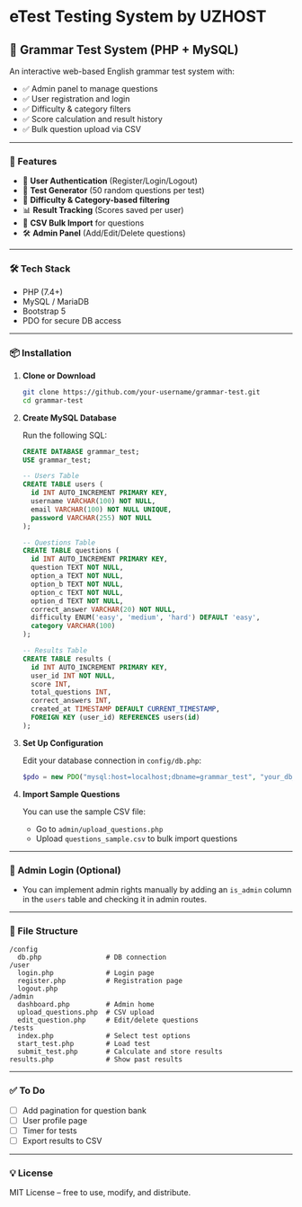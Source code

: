 # eTest Testing System by UZHOST

## 📘 Grammar Test System (PHP + MySQL)

An interactive web-based English grammar test system with:

* ✅ Admin panel to manage questions
* ✅ User registration and login
* ✅ Difficulty & category filters
* ✅ Score calculation and result history
* ✅ Bulk question upload via CSV

---

### 🚀 Features

* 👥 **User Authentication** (Register/Login/Logout)
* 🧪 **Test Generator** (50 random questions per test)
* 🎯 **Difficulty & Category-based filtering**
* 📊 **Result Tracking** (Scores saved per user)
* 📂 **CSV Bulk Import** for questions
* 🛠️ **Admin Panel** (Add/Edit/Delete questions)

---

### 🛠️ Tech Stack

* PHP (7.4+)
* MySQL / MariaDB
* Bootstrap 5
* PDO for secure DB access

---

### 📦 Installation

1. **Clone or Download**

   ```bash
   git clone https://github.com/your-username/grammar-test.git
   cd grammar-test
   ```

2. **Create MySQL Database**

   Run the following SQL:

   ```sql
   CREATE DATABASE grammar_test;
   USE grammar_test;

   -- Users Table
   CREATE TABLE users (
     id INT AUTO_INCREMENT PRIMARY KEY,
     username VARCHAR(100) NOT NULL,
     email VARCHAR(100) NOT NULL UNIQUE,
     password VARCHAR(255) NOT NULL
   );

   -- Questions Table
   CREATE TABLE questions (
     id INT AUTO_INCREMENT PRIMARY KEY,
     question TEXT NOT NULL,
     option_a TEXT NOT NULL,
     option_b TEXT NOT NULL,
     option_c TEXT NOT NULL,
     option_d TEXT NOT NULL,
     correct_answer VARCHAR(20) NOT NULL,
     difficulty ENUM('easy', 'medium', 'hard') DEFAULT 'easy',
     category VARCHAR(100)
   );

   -- Results Table
   CREATE TABLE results (
     id INT AUTO_INCREMENT PRIMARY KEY,
     user_id INT NOT NULL,
     score INT,
     total_questions INT,
     correct_answers INT,
     created_at TIMESTAMP DEFAULT CURRENT_TIMESTAMP,
     FOREIGN KEY (user_id) REFERENCES users(id)
   );
   ```

3. **Set Up Configuration**

   Edit your database connection in `config/db.php`:

   ```php
   $pdo = new PDO("mysql:host=localhost;dbname=grammar_test", "your_db_user", "your_db_password");
   ```

4. **Import Sample Questions**

   You can use the sample CSV file:

   * Go to `admin/upload_questions.php`
   * Upload `questions_sample.csv` to bulk import questions

---

### 🔐 Admin Login (Optional)

* You can implement admin rights manually by adding an `is_admin` column in the `users` table and checking it in admin routes.

---

### 📁 File Structure

```
/config
  db.php                # DB connection
/user
  login.php             # Login page
  register.php          # Registration page
  logout.php
/admin
  dashboard.php         # Admin home
  upload_questions.php  # CSV upload
  edit_question.php     # Edit/delete questions
/tests
  index.php             # Select test options
  start_test.php        # Load test
  submit_test.php       # Calculate and store results
results.php             # Show past results
```

---

### ✅ To Do

* [ ] Add pagination for question bank
* [ ] User profile page
* [ ] Timer for tests
* [ ] Export results to CSV

---

### 💡 License

MIT License – free to use, modify, and distribute.
